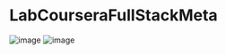 # LabCourseraFullStackMeta
![image](https://user-images.githubusercontent.com/97680820/211048281-cf4ccd93-b401-4055-bdd9-8a92a74a16a1.png)
![image](https://user-images.githubusercontent.com/97680820/211048339-0400a82d-8b77-4a31-a681-2829167aab18.png)
